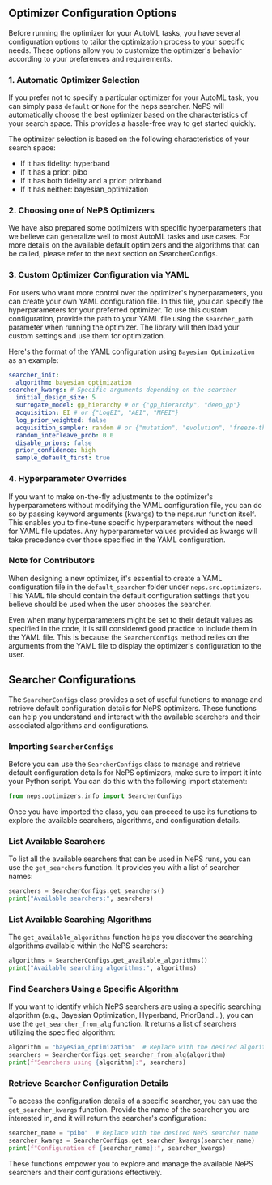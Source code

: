## Optimizer Configuration Options

Before running the optimizer for your AutoML tasks, you have several configuration options to tailor the optimization process to your specific needs. These options allow you to customize the optimizer's behavior according to your preferences and requirements.

### 1. Automatic Optimizer Selection

If you prefer not to specify a particular optimizer for your AutoML task, you can simply pass `default` or `None` for the neps searcher. NePS will automatically choose the best optimizer based on the characteristics of your search space. This provides a hassle-free way to get started quickly.

The optimizer selection is based on the following characteristics of your search space:

- If it has fidelity: hyperband
- If it has a prior: pibo
- If it has both fidelity and a prior: priorband
- If it has neither: bayesian_optimization

### 2. Choosing one of NePS Optimizers

We have also prepared some optimizers with specific hyperparameters that we believe can generalize well to most AutoML tasks and use cases. For more details on the available default optimizers and the algorithms that can be called, please refer to the next section on SearcherConfigs.

### 3. Custom Optimizer Configuration via YAML

For users who want more control over the optimizer's hyperparameters, you can create your own YAML configuration file. In this file, you can specify the hyperparameters for your preferred optimizer. To use this custom configuration, provide the path to your YAML file using the `searcher_path` parameter when running the optimizer. The library will then load your custom settings and use them for optimization.

Here's the format of the YAML configuration using `Bayesian Optimization` as an example:

```yaml
searcher_init:
  algorithm: bayesian_optimization
searcher_kwargs: # Specific arguments depending on the searcher
  initial_design_size: 5
  surrogate_model: gp_hierarchy # or {"gp_hierarchy", "deep_gp"}
  acquisition: EI # or {"LogEI", "AEI", "MFEI"}
  log_prior_weighted: false
  acquisition_sampler: random # or {"mutation", "evolution", "freeze-thaw"}
  random_interleave_prob: 0.0
  disable_priors: false
  prior_confidence: high
  sample_default_first: true
```

### 4. Hyperparameter Overrides

If you want to make on-the-fly adjustments to the optimizer's hyperparameters without modifying the YAML configuration file, you can do so by passing keyword arguments (kwargs) to the neps.run function itself. This enables you to fine-tune specific hyperparameters without the need for YAML file updates. Any hyperparameter values provided as kwargs will take precedence over those specified in the YAML configuration.

### Note for Contributors

When designing a new optimizer, it's essential to create a YAML configuration file in the `default_searcher` folder under `neps.src.optimizers`. This YAML file should contain the default configuration settings that you believe should be used when the user chooses the  searcher.

Even when many hyperparameters might be set to their default values as specified in the code, it is still considered good practice to include them in the YAML file. This is because the `SearcherConfigs` method relies on the arguments from the YAML file to display the optimizer's configuration to the user.

## Searcher Configurations

The `SearcherConfigs` class provides a set of useful functions to manage and retrieve default configuration details for NePS optimizers. These functions can help you understand and interact with the available searchers and their associated algorithms and configurations.

### Importing `SearcherConfigs`

Before you can use the `SearcherConfigs` class to manage and retrieve default configuration details for NePS optimizers, make sure to import it into your Python script. You can do this with the following import statement:

```python
from neps.optimizers.info import SearcherConfigs
```

Once you have imported the class, you can proceed to use its functions to explore the available searchers, algorithms, and configuration details.

### List Available Searchers

To list all the available searchers that can be used in NePS runs, you can use the `get_searchers` function. It provides you with a list of searcher names:

```python
searchers = SearcherConfigs.get_searchers()
print("Available searchers:", searchers)
```

### List Available Searching Algorithms

The `get_available_algorithms` function helps you discover the searching algorithms available within the NePS searchers:

```python
algorithms = SearcherConfigs.get_available_algorithms()
print("Available searching algorithms:", algorithms)
```

### Find Searchers Using a Specific Algorithm

If you want to identify which NePS searchers are using a specific searching algorithm (e.g., Bayesian Optimization, Hyperband, PriorBand...), you can use the `get_searcher_from_alg` function. It returns a list of searchers utilizing the specified algorithm:

```python
algorithm = "bayesian_optimization"  # Replace with the desired algorithm
searchers = SearcherConfigs.get_searcher_from_alg(algorithm)
print(f"Searchers using {algorithm}:", searchers)
```

### Retrieve Searcher Configuration Details

To access the configuration details of a specific searcher, you can use the `get_searcher_kwargs` function. Provide the name of the searcher you are interested in, and it will return the searcher's configuration:

```python
searcher_name = "pibo"  # Replace with the desired NePS searcher name
searcher_kwargs = SearcherConfigs.get_searcher_kwargs(searcher_name)
print(f"Configuration of {searcher_name}:", searcher_kwargs)
```

These functions empower you to explore and manage the available NePS searchers and their configurations effectively.
